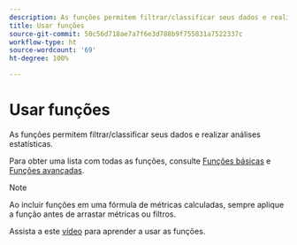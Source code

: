 ```yaml
---
description: As funções permitem filtrar/classificar seus dados e realizar análises estatísticas.
title: Usar funções
source-git-commit: 50c56d718ae7a7f6e3d788b9f755831a7522337c
workflow-type: ht
source-wordcount: '69'
ht-degree: 100%

---
```


# Usar funções

As funções permitem filtrar/classificar seus dados e realizar análises estatísticas.

Para obter uma lista com todas as funções, consulte [Funções básicas](/help/components/calc-metrics/cm-functions.md) e [Funções avançadas](/help/components/calc-metrics/cm-adv-functions.md).

>[!NOTE]
>
>Ao incluir funções em uma fórmula de métricas calculadas, sempre aplique a função antes de arrastar métricas ou filtros.

Assista a este [vídeo](https://youtu.be/SSyWvomnewI) para aprender a usar as funções.
